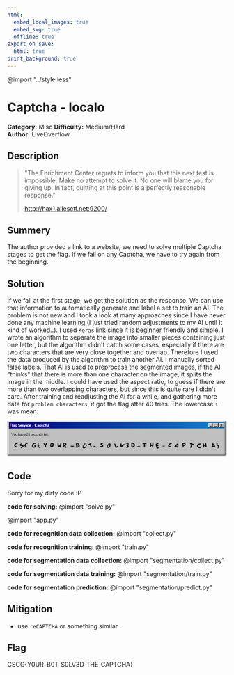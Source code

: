 ```yaml
---
html:
  embed_local_images: true
  embed_svg: true
  offline: true
export_on_save:
  html: true
print_background: true
---
```

@import "../style.less"

# Captcha - localo


**Category:** Misc
**Difficulty:** Medium/Hard        
**Author:** LiveOverflow

## Description
>"The Enrichment Center regrets to inform you that this next test is impossible. Make no attempt to solve it. No one will blame you for giving up. In fact, quitting at this point is a perfectly reasonable response."
>
> http://hax1.allesctf.net:9200/
## Summery
The author provided a link to a website, we need to solve multiple Captcha stages to get the flag. If we fail on any Captcha, we have to try again from the beginning.

## Solution
If we fail at the first stage, we get the solution as the response. We can use that information to automatically generate and label a set to train an AI. The problem is not new and I took a look at many approaches since I have never done any machine learning (I just tried random adjustments to my AI until it kind of worked..). I used `Keras` [link](https://keras.io/) since it is beginner friendly and simple. I wrote an algorithm to separate the image into smaller pieces containing just one letter, but the algorithm didn't catch some cases, especially if there are two characters that are very close together and overlap. Therefore I used the data produced by the algorithm to train another AI. I manually sorted false labels. That AI is used to preprocess the segmented images, if the AI "thinks" that there is more than one character on the image, it splits the image in the middle. I could have used the aspect ratio, to guess if there are more than two overlapping characters, but since this is quite rare I didn't care. After training and readjusting the AI for a while, and gathering more data for `problem characters`, it got the flag after 40 tries. The lowercase `i` was mean.

![](flag.png)

## Code
Sorry for my dirty code :P

**code for solving:**
@import "solve.py"

@import "app.py"

**code for recognition data collection:**
@import "collect.py"

**code for recognition training:**
@import "train.py"

**code for segmentation data collection:**
@import "segmentation/collect.py"

**code for segmentation data training:**
@import "segmentation/train.py"

**code for segmentation prediction:**
@import "segmentation/predict.py"


## Mitigation
- use `reCAPTCHA` or something similar 

## Flag
CSCG{Y0UR_B0T_S0LV3D_THE_CAPTCHA}
